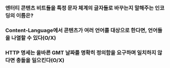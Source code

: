 ### 엔터티 콘텐츠 비트들을 특정 문자 체계의 글자들로 바꾸는지 말해주는 인코딩의 이름은?

### Content-Language에서 콘텐츠가 여러 언어를 대상으로 한다면, 언어들을 나열할 수 있다(O/X)

### HTTP 명세는 올바른 GMT 날짜를 명확히 정의함을 요구하며 일치하지 않다면 충돌을 일으킨다(O/X)
